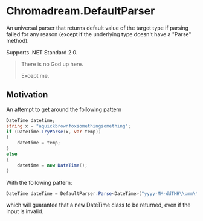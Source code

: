 # Chromadream.DefaultParser

An universal parser that returns default value of the target type if parsing failed for any reason (except if the underlying type doesn't have a "Parse" method).

Supports .NET Standard 2.0.

> There is no God up here.
>
> Except me.

## Motivation

An attempt to get around the following pattern

```csharp
DateTime datetime;
string x = "aquickbrownfoxsomethingsomething";
if (DateTime.TryParse(x, var temp))
{
    datetime = temp;
}
else
{
    datetime = new DateTime();
}
```

With the following pattern:

```csharp
DateTime dateTime = DefaultParser.Parse<DateTime>("yyyy-MM-ddTHH\\:mm\\:ss.fffffffzzz")
```

which will guarantee that a new DateTime class to be returned, even if the input is invalid.
